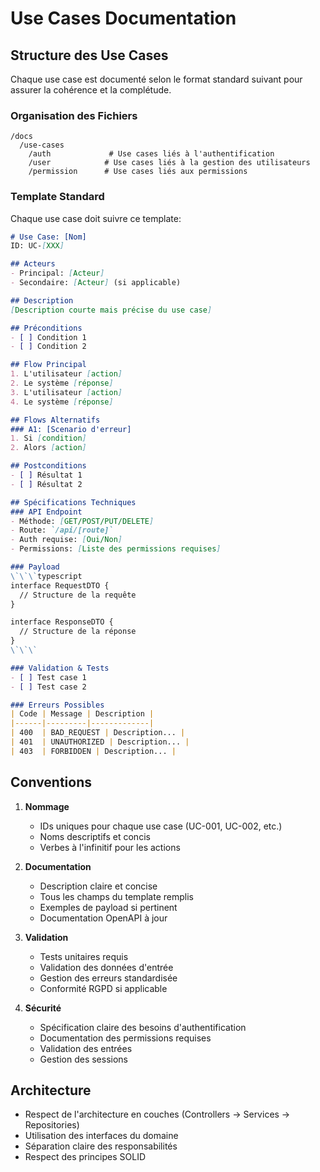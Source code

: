 # Use Cases Documentation

## Structure des Use Cases
Chaque use case est documenté selon le format standard suivant pour assurer la cohérence et la complétude.

### Organisation des Fichiers
```
/docs
  /use-cases
    /auth             # Use cases liés à l'authentification
    /user            # Use cases liés à la gestion des utilisateurs
    /permission      # Use cases liés aux permissions
```

### Template Standard
Chaque use case doit suivre ce template:

```markdown
# Use Case: [Nom]
ID: UC-[XXX]

## Acteurs
- Principal: [Acteur]
- Secondaire: [Acteur] (si applicable)

## Description
[Description courte mais précise du use case]

## Préconditions
- [ ] Condition 1
- [ ] Condition 2

## Flow Principal
1. L'utilisateur [action]
2. Le système [réponse]
3. L'utilisateur [action]
4. Le système [réponse]

## Flows Alternatifs
### A1: [Scenario d'erreur]
1. Si [condition]
2. Alors [action]

## Postconditions
- [ ] Résultat 1
- [ ] Résultat 2

## Spécifications Techniques
### API Endpoint
- Méthode: [GET/POST/PUT/DELETE]
- Route: `/api/[route]`
- Auth requise: [Oui/Non]
- Permissions: [Liste des permissions requises]

### Payload
\`\`\`typescript
interface RequestDTO {
  // Structure de la requête
}

interface ResponseDTO {
  // Structure de la réponse
}
\`\`\`

### Validation & Tests
- [ ] Test case 1
- [ ] Test case 2

### Erreurs Possibles
| Code | Message | Description |
|------|---------|-------------|
| 400  | BAD_REQUEST | Description... |
| 401  | UNAUTHORIZED | Description... |
| 403  | FORBIDDEN | Description... |
```

## Conventions
1. **Nommage**
   - IDs uniques pour chaque use case (UC-001, UC-002, etc.)
   - Noms descriptifs et concis
   - Verbes à l'infinitif pour les actions

2. **Documentation**
   - Description claire et concise
   - Tous les champs du template remplis
   - Exemples de payload si pertinent
   - Documentation OpenAPI à jour

3. **Validation**
   - Tests unitaires requis
   - Validation des données d'entrée
   - Gestion des erreurs standardisée
   - Conformité RGPD si applicable

4. **Sécurité**
   - Spécification claire des besoins d'authentification
   - Documentation des permissions requises
   - Validation des entrées
   - Gestion des sessions

## Architecture
- Respect de l'architecture en couches (Controllers -> Services -> Repositories)
- Utilisation des interfaces du domaine
- Séparation claire des responsabilités
- Respect des principes SOLID
